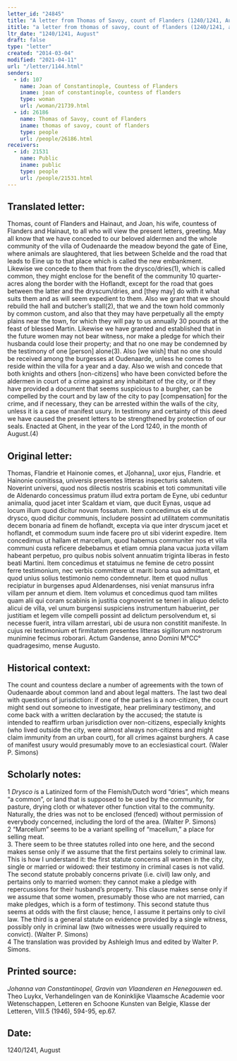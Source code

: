 ```yaml
---
letter_id: "24845"
title: "A letter from Thomas of Savoy, count of Flanders (1240/1241, August)"
ititle: "a letter from thomas of savoy, count of flanders (1240/1241, august)"
ltr_date: "1240/1241, August"
draft: false
type: "letter"
created: "2014-03-04"
modified: "2021-04-11"
url: "/letter/1144.html"
senders:
  - id: 107
    name: Joan of Constantinople, Countess of Flanders
    iname: joan of constantinople, countess of flanders
    type: woman
    url: /woman/21739.html
  - id: 26186
    name: Thomas of Savoy, count of Flanders
    iname: thomas of savoy, count of flanders
    type: people
    url: /people/26186.html
receivers:
  - id: 21531
    name: Public
    iname: public
    type: people
    url: /people/21531.html
---
```

<h2> Translated letter:</h2>Thomas, count of Flanders and Hainaut, and Joan, his wife, countess of Flanders and Hainaut, to all who will view the present letters, greeting.
	May all know that we have conceded to our beloved aldermen and the whole community of the villa of Oudenaarde the meadow beyond the gate of Eine, where animals are slaughtered, that lies between Schelde and the road that leads to Eine up to that place which is called the new embankment.  Likewise we concede to them that from the drysco/dries(1), which is called common, they might enclose for the benefit of the community 10 quarter-acres along the border with the Hoflandt, except for the road that goes between the latter and the dryscum/dries, and [they may] do with it what suits them and as will seem expedient to them.  Also we grant that we should rebuild the hall and butcher’s stall(2), that we and the town hold commonly by common custom, and also that they may have perpetually all the empty plains near the town, for which they will pay to us annually 30 pounds at the feast of blessed Martin.  Likewise we have granted and established that in the future women may not bear witness, nor make a pledge for which their husbanda could lose their property; and that no one may be condemned by the testimony of one [person] alone(3).  Also [we wish] that no one should be received among the burgesses at Oudenaarde, unless he comes to reside within the villa for a year and a day.  Also we wish and concede that both knights and others [non-citizens] who have been convicted before the aldermen in court of a crime against any inhabitant of the city, or if they have provided a document that seems suspicious to a burgher, can be compelled by the court and by law of the city to pay [compensation] for the crime, and if necessary, they can be arrested within the walls of the city, unless it is a case of manifest usury.
    In testimony and certainty of this deed we have caused the present letters to be strengthened by protection of our seals.
    Enacted at Ghent, in the year of the Lord 1240, in the month of August.(4)
<h2 class="mt-4"> Original letter:</h2>Thomas, Flandrie et Hainonie comes, et J[ohanna], uxor ejus, Flandrie. et Hainonie comitissa, universis presentes litteras inspecturis salutem.
Noverint universi, quod nos dilectis nostris scabinis et toti communitati ville de Aldenardo concessimus pratum illud extra portam de Eyne, ubi ceduntur animalia, quod jacet inter Scaldam et viam, que ducit Eynas, usque ad locum illum quod dicitur novum fossatum. Item concedimus eis ut de drysco, quod dicitur communis, includere possint ad utilitatem communitatis decem bonaria ad finem de hoflandt, excepta via que inter dryscum jacet et hoflandt, et commodum suum inde facere pro ut sibi viderint expedire. Item concedimus ut hallam et marcellum, quod habemus communiter nos et villa communi custa reficere debebamus et etiam omnia plana vacua juxta villam habeant perpetuo, pro quibus nobis solvent annuatim triginta liberas in festo beati Martini. Item concedimus et statuimus ne femine de cetro possint ferre testimonium, nec verbis committere ut mariti bona sua admittant, et quod unius solius testimonio nemo condemnetur. Item et quod nullus recipiatur in burgenses apud Aldenardenses, nisi veniat mansurus infra villam per annum et diem. Item volumus et concedimus quod tam milites quam alii qui coram scabinis in justitia cognoverint se teneri in aliquo delicto alicui de villa, vel unum burgensi suspiciens instrumentum habuerint, per justitiam et legem ville compelli possint ad delictum persolvendum et, si necesse fuerit, intra villam arrestari, ubi de usura non constitit manifeste.
In cujus rei testimonium et firmitatem presentes litteras sigillorum nostrorum munimine fecimus roborari.
Actum Gandense, anno Domini M°CC° quadragesimo, mense Augusto.
<h2 class="mt-4"> Historical context:</h2>The count and countess declare a number of agreements with the town of Oudenaarde about common land and about legal matters.  The last two deal with questions of jurisdiction:  if one of the parties is a non-citizen, the court might send out someone to investigate, hear preliminary testimony, and come back with a written declaration by the accused; the statute is intended to reaffirm urban jurisdiction over non-citizens, especially knights (who lived outside the city, were almost always non-citizens and might claim immunity from an urban court), for all crimes against burghers.  A case of manifest usury would presumably move to an ecclesiastical court. (Waler P. Simons)
<h2 class="mt-4"> Scholarly notes:</h2><p>1 <em>Drysco i</em>s a Latinized form of the Flemish/Dutch word “dries”, which means “a common”, or land that is supposed to be used by the community, for pasture, drying cloth or whatever other function vital to the community. Naturally, the dries was not to be enclosed (fenced) without permission of everybody concerned, including the lord of the area. (Walter P. Simons) <br>2 “Marcellum” seems to be a variant spelling of “macellum,” a place for selling meat. <br>3. There seem to be three statutes rolled into one here, and the second makes sense only if we assume that the first pertains solely to criminal law. This is how I understand it: the first statute concerns all women in the city, single or married or widowed: their testimony in criminal cases is not valid. The second statute probably concerns private (i.e. civil) law only, and pertains only to married women: they cannot make a pledge with repercussions for their husband’s property. This clause makes sense only if we assume that some women, presumably those who are not married, can make pledges, which is a form of testimony. This second statute thus seems at odds with the first clause; hence, I assume it pertains only to civil law. The third is a general statute on evidence provided by a single witness, possibly only in criminal law (two witnesses were usually required to convict). (Walter P. Simons) <br>4 The translation was provided by Ashleigh Imus and edited by Walter P. Simons.</p><h2 class="mt-4"> Printed source:</h2><p><em>Johanna van Constantinopel, Gravin van Vlaanderen en Henegouwen</em> ed. Theo Luykx, Verhandelingen van de Koninklijke Vlaamsche Academie voor Wetenschappen, Letteren en Schoone Kunsten van Belgie, Klasse der Letteren, VIII.5 (1946), 594-95, ep.67.</p><h2 class="mt-4"> Date:</h2>1240/1241, August
